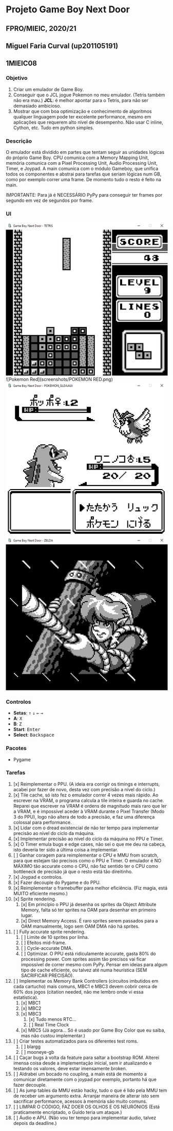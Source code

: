 # Projeto Game Boy Next Door
## FPRO/MIEIC, 2020/21
## Miguel Faria Curval (up201105191)
## 1MIEIC08

### Objetivo

1. Criar um emulador de Game Boy.
2. Conseguir que o JCL jogue Pokemon no meu emulador. (Tetris também não era mau.) **JCL**: é melhor apontar para o Tetris, para não ser demasiado ambicioso.
3. Mostrar que com boa optimização e conhecimento de algoritmos qualquer linguagem pode ter excelente performance, mesmo em aplicações que requerem alto nível de desempenho. Não usar C inline, Cython, etc. Tudo em python simples.

### Descrição

O emulador está dividido em partes que tentam seguir as unidades lógicas do próprio Game Boy.
CPU comunica com a Memory Mapping Unit, memória comunica com a Pixel Processing Unit, Audio Processing Unit, Timer, e Joypad. A main comunica com o módulo Gameboy, que unifica todos os componentes e abstrai para tarefas que seriam lógicas num GB, como por exemplo correr uma frame. De momento tudo o resto é feito na main.

IMPORTANTE: Para já é NECESSÁRIO PyPy para conseguir ter frames por segundo em vez de segundos por frame.

### UI

![Tetris](screenshots/TETRIS.png)
![Pokemon Red](screenshots/POKEMON RED.png)
![Pokemon Gold](screenshots/POKEMON_GLDAAUJ.png)
![The Legend of Zelda - Link's Awakening](screenshots/ZELDA.png)

### Controlos

- **Setas**: <kbd>&uarr;</kbd> <kbd>&darr;</kbd> <kbd>&larr;</kbd> <kbd>&rarr;</kbd>
- **A**: <kbd>X</kbd>
- **B**: <kbd>Z</kbd>
- **Start**: <kbd>Enter</kbd>
- **Select**: <kbd>Backspace</kbd>

### Pacotes

- Pygame

### Tarefas

1. [x] Reimplementar o PPU. (A ideia era corrigir os timings e interrupts, acabei por fazer de novo, desta vez com precisão a nível do ciclo.)
2. [x] Tile cache, só isto fez o emulador correr 4 vezes mais rápido. Ao escrever na VRAM, o programa calcula a tile inteira e guarda no cache. Reparei que escrever na VRAM é ordens de magnitudo mais raro que ler a VRAM, e é impossível aceder à VRAM durante o Pixel Transfer (Modo 3 do PPU), logo não altera de todo a precisão, e faz uma diferença colossal para performance.
3. [x] Lidar com o dread existencial de não ter tempo para implementar precisão ao nível do ciclo da máquina.
4. [x] Implementar precisão ao nível do ciclo da máquina no PPU e Timer.
5. [x] O Timer emula bugs e edge cases, não sei o que me deu na cabeça, isto deveria ter sido a última coisa a implementar.
6. [ ] Ganhar coragem para reimplementar o CPU e MMU from scratch, para que estejam tão precisos como o PPU e Timer. O emulador é NO MÁXIMO tão accurate como o CPU, não faz sentido ter o CPU como bottleneck de precisão já que o resto está tão direitinho.
7. [x] Joypad e controlos.
8. [x] Fazer decouple do Pygame e do PPU.
9. [x] Reimplementar o framebuffer para melhor eficiência. (Fiz magia, está MUITO eficiente mesmo.)
10. [x] Sprite rendering.
    1. [x] Em princípio o PPU já desenha os sprites da Object Attribute Memory, falta só ter sprites na OAM para desenhar em primeiro lugar.
    2. [x] Direct Memory Access. É raro sprites serem passados para a OAM manualmente, logo sem OAM DMA não há sprites.
11. [ ] Fully accurate sprite rendering.
    1. [ ] Limite de 10 sprites por linha.
    2. [ ] Efeitos mid-frame.
    3. [ ] Cycle-accurate DMA.
    4. [ ] Optimizar. O PPU está ridiculamente accurate, gasta 80% do processing power. Com sprites assim tão precisos vai ficar impossível de correr mesmo com PyPy. Pensar em ideias para algum tipo de cache eficiente, ou talvez até numa heurística (SEM SACRIFICAR PRECISÃO).
12. [ ] Implementar os Memory Bank Controllers (circuitos imbutidos em cada cartucho) mais comuns, MBC1 e MBC3 devem cobrir cerca de 60% dos jogos (citation needed, não me lembro onde vi essa estatística).
    1. [x] MBC1
    2. [x] MBC2
    3. [x] MBC3
        1. [x] Tudo menos RTC...
        2. [ ] Real Time Clock
    4. [x] MBC5 (Já agora... Só é usado por Game Boy Color que eu saiba, mas não custou implementar.)
13. [ ] Criar testes automatizados para os diferentes test roms.
    1. [ ] blargg
    2. [ ] mooneye-gb
14. [ ] Caçar bugs à volta da feature para saltar a bootstrap ROM. Alterei imensa coisa desde a implementação inicial, sem ir atualizando e testando os valores, deve estar imensamente broken.
15. [ ] Aldrabei um bocado no coupling, a main está de momento a comunicar diretamente com o joypad por exemplo, portanto há que fazer decouple.
16. [ ] As jump tables da MMU estão hacky, tudo o que é lido pela MMU tem de receber um argumento extra. Arranjar maneira de alterar isto sem sacrificar performance, acessos à memória são muito comuns.
17. [ ] LIMPAR O CÓDIGO, FAZ DOER OS OLHOS E OS NEURÓNIOS (Está praticamente encriptado, o Guido teria um ataque.)
18. [ ] Áudio e APU. (Não vou ter tempo para implementar áudio, talvez depois da deadline.)